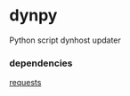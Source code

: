 # dynpy
Python script dynhost updater

### dependencies
[requests](http://docs.python-requests.org/en/master/)
